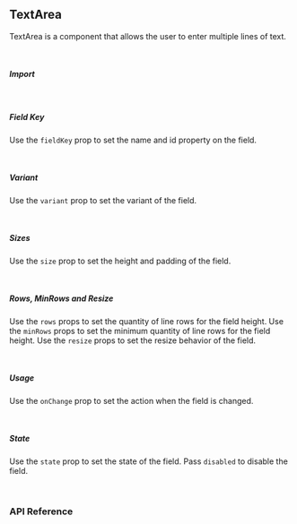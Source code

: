 ## TextArea

TextArea is a component that allows the user to enter multiple lines of text.

<div>
<LeSourceButton url="https://github.com/hiimlex/leux/tree/main/src/components/TextArea"></LeSourceButton>
</div>

<br/>

##### Import

<div>
<TextAreaImportPreview>
</TextAreaImportPreview>
</div>

<br/>

##### Field Key

Use the `fieldKey` prop to set the name and id property on the field.

<div>
<TextAreaFieldKeyPreview>
</TextAreaFieldKeyPreview>
</div>

<br />

##### Variant

Use the `variant` prop to set the variant of the field.

<div>
<TextAreaVariantPreview>
</TextAreaVariantPreview>
</div>

<br />

##### Sizes

Use the `size` prop to set the height and padding of the field.

<div>
<TextAreaSizePreview>
</TextAreaSizePreview>
</div>

<br />

##### Rows, MinRows and Resize

Use the `rows` props to set the quantity of line rows for the field height. Use the `minRows` props to set the minimum quantity of line rows for the field height. Use the `resize` props to set the resize behavior of the field.

<div>
<TextAreaRowsPreview>
</TextAreaRowsPreview>
</div>

<br/>

##### Usage

Use the `onChange` prop to set the action when the field is changed.

<div>
<TextAreaActionPreview>
</TextAreaActionPreview>
</div>

<br />

##### State

Use the `state` prop to set the state of the field. Pass `disabled` to disable the field.

<div>
<TextAreaStatePreview>
</TextAreaStatePreview>
</div>

<br/>

### API Reference

<div>
<TextAreaApiTable>
</TextAreaApiTable>
</div>

<br />
